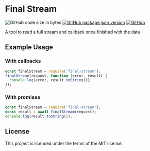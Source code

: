 # Final Stream
![GitHub code size in bytes](https://img.shields.io/github/languages/code-size/markwylde/final-stream)
[![GitHub package.json version](https://img.shields.io/github/package-json/v/markwylde/final-stream)](https://github.com/markwylde/final-stream/releases)
[![GitHub](https://img.shields.io/github/license/markwylde/final-stream)](https://github.com/markwylde/final-stream/blob/master/LICENSE)

A tool to read a full stream and callback once finished with the data

## Example Usage
### With callbacks
```javascript
const finalStream = require('final-stream');
finalStream(request, function (error, result) {
  console.log(error, result.toString());
});
```

### With promises
```javascript
const finalStream = require('final-stream');
const result = await finalStream(request);
console.log(result.toString());
```

## License
This project is licensed under the terms of the MIT license.
